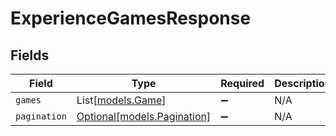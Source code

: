 # ExperienceGamesResponse


## Fields

| Field                                                  | Type                                                   | Required                                               | Description                                            |
| ------------------------------------------------------ | ------------------------------------------------------ | ------------------------------------------------------ | ------------------------------------------------------ |
| `games`                                                | List[[models.Game](../models/game.md)]                 | :heavy_minus_sign:                                     | N/A                                                    |
| `pagination`                                           | [Optional[models.Pagination]](../models/pagination.md) | :heavy_minus_sign:                                     | N/A                                                    |